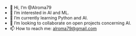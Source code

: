 - 👋 Hi, I’m @Alroma79
- 👀 I’m interested in AI and ML.
- 🌱 I’m currently learning Python and AI.
- 💞️ I’m looking to collaborate on open projects concerning AI.
- 📫 How to reach me: alroma79@gmail.com

<!---
Alroma79/Alroma79 is a ✨ special ✨ repository because its `README.md` (this file) appears on your GitHub profile.
You can click the Preview link to take a look at your changes.
--->
